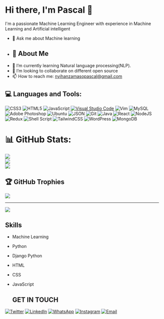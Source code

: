 # Hi there, I'm Pascal 👋

I'm a passionate Machine Learning Engineer with experience in Machine Learning and Artificial intelligent

- 💬 Ask me about Machine learning
- 
  ## 🚀 About Me
- 🌱 I’m currently learning Natural language processing(NLP).
- 👯 I’m looking to collaborate on different open source
- 📫 How to reach me: nyihanzamasopascal@gmail.com


## 💻 Languages and Tools:
![CSS3](https://img.shields.io/badge/css3-%231572B6.svg?style=for-the-badge&logo=css3&logoColor=white) ![HTML5](https://img.shields.io/badge/html5-%23E34F26.svg?style=for-the-badge&logo=html5&logoColor=white) ![JavaScript](https://img.shields.io/badge/javascript-%23323330.svg?style=for-the-badge&logo=javascript&logoColor=%23F7DF1E) [![Visual Studio Code](https://img.shields.io/badge/Visual_Studio_Code-007ACC?style=for-the-badge&logo=visual-studio-code&logoColor=white)](https://code.visualstudio.com/) ![Vim](https://img.shields.io/badge/Vim-%2311AB00.svg?style=for-the-badge&logo=Vim&logoColor=white) ![MySQL](https://img.shields.io/badge/MySQL-%2300f.svg?style=for-the-badge&logo=mysql&logoColor=white) ![Adobe Photoshop](https://img.shields.io/badge/adobephotoshop-%2331A8FF.svg?style=for-the-badge&logo=adobephotoshop&logoColor=white) ![Ubuntu](https://img.shields.io/badge/Ubuntu-E95420?style=for-the-badge&logo=ubuntu&logoColor=white) ![JSON](https://img.shields.io/badge/json-%23F7DF1E.svg?style=for-the-badge&logo=json&logoColor=000000) ![Git](https://img.shields.io/badge/Git-%23F05032.svg?style=for-the-badge&logo=git&logoColor=white) ![Java](https://img.shields.io/badge/java-%23ED8B00.svg?style=for-the-badge&logo=java&logoColor=white) ![React](https://img.shields.io/badge/react-%2320232a.svg?style=for-the-badge&logo=react&logoColor=%2361DAFB) ![NodeJS](https://img.shields.io/badge/node.js-6DA55F?style=for-the-badge&logo=node.js&logoColor=white) ![Redux](https://img.shields.io/badge/redux-%23593d88.svg?style=for-the-badge&logo=redux&logoColor=white) ![Shell Script](https://img.shields.io/badge/shell_script-%23121011.svg?style=for-the-badge&logo=gnu-bash&logoColor=white) ![TailwindCSS](https://img.shields.io/badge/tailwindcss-%2338B2AC.svg?style=for-the-badge&logo=tailwind-css&logoColor=white) ![WordPress](https://img.shields.io/badge/WordPress-%23117AC9.svg?style=for-the-badge&logo=WordPress&logoColor=white) ![MongoDB](https://img.shields.io/badge/MongoDB-%234ea94b.svg?style=for-the-badge&logo=mongodb&logoColor=white)


# 📊 GitHub Stats:
![](https://github-readme-stats.vercel.app/api?username=nyihanzamaso&theme=White&hide_border=false&include_all_commits=true&count_private=true)<br/>
![](https://github-readme-streak-stats.herokuapp.com/?user=nyihanzamaso&theme=white&hide_border=false)<br/>
![](https://github-readme-stats.vercel.app/api/top-langs/?username=nyihanzamaso&theme=white&hide_border=false&include_all_commits=true&count_private=true&layout=compact)

## 🏆 GitHub Trophies
![](https://github-profile-trophy.vercel.app/?username=nyihanzamaso&theme=radical&no-frame=false&no-bg=false&margin-w=4)

---
[![](https://visitcount.itsvg.in/api?id=nyihanzamaso&icon=0&color=0)](https://visitcount.itsvg.in)
## Skills

- Machine Learning
- Python
- Django Python
- HTML
- CSS
- JavaScript

  ## GET IN TOUCH
[![Twitter](https://img.shields.io/twitter/follow/@nyihanzama20217?style=social)](https://x.com/nyihanzama20217)
[![LinkedIn](https://img.shields.io/badge/LinkedIn-Connect-blue)](https://www.linkedin.com/in/nyihanzamaso-paschal-53043333a/)
[![WhatsApp](https://img.shields.io/badge/WhatsApp-Chat-brightgreen)](https://wa.me/0786611093)
[![Instagram](https://img.shields.io/badge/Instagram-Follow-orange)](https://www.instagram.com/nyihanzamasopascal/)
[![Email](https://img.shields.io/badge/Email-Send%20me%20an%20email-red)](mailto:nyihanzamasopaschal@gmail.com)
